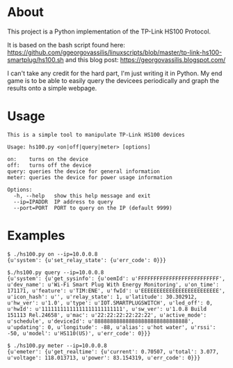 # About
This project is a Python implementation of the TP-Link HS100 Protocol.

It is based on the bash script found here: 
  https://github.com/ggeorgovassilis/linuxscripts/blob/master/tp-link-hs100-smartplug/hs100.sh
  and this blog post:
  https://georgovassilis.blogspot.com/
  
I can't take any credit for the hard part, I'm just writing it in Python. My end game is to be able to easily query
the devicees periodically and graph the results onto a simple webpage.

# Usage

```
This is a simple tool to manipulate TP-Link HS100 devices

Usage: hs100.py <on|off|query|meter> [options]

on:    turns on the device
off:   turns off the device
query: queries the device for general information
meter: queries the device for power usage information

Options:
  -h, --help   show this help message and exit
  --ip=IPADDR  IP address to query
  --port=PORT  PORT to query on the IP (default 9999)
```

# Examples
```
$ ./hs100.py on --ip=10.0.0.8
{u'system': {u'set_relay_state': {u'err_code': 0}}}

$./hs100.py query --ip=10.0.0.8
{u'system': {u'get_sysinfo': {u'oemId': u'FFFFFFFFFFFFFFFFFFFFFFFFFF', u'dev_name': u'Wi-Fi Smart Plug With Energy Monitoring', u'on_time': 171171, u'feature': u'TIM:ENE', u'fwId': u'EEEEEEEEEEEEEEEEEEEEEEEEE', u'icon_hash': u'', u'relay_state': 1, u'latitude': 30.302912, u'hw_ver': u'1.0', u'type': u'IOT.SMARTPLUGSWITCH', u'led_off': 0, u'hwId': u'11111111111111111111111111', u'sw_ver': u'1.0.8 Build 151113 Rel.24658', u'mac': u'22:22:22:22:22:22', u'active_mode': u'schedule', u'deviceId': u'888888888888888888888888888888', u'updating': 0, u'longitude': -88, u'alias': u'hot water', u'rssi': -50, u'model': u'HS110(US)', u'err_code': 0}}}

$ ./hs100.py meter --ip=10.0.0.8
{u'emeter': {u'get_realtime': {u'current': 0.70507, u'total': 3.077, u'voltage': 118.013713, u'power': 83.154319, u'err_code': 0}}}
```
